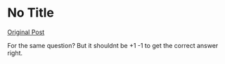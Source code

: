# No Title

[Original Post](https://discourse.onlinedegree.iitm.ac.in/t/168011/7)

<p>For the same question? But it shouldnt be +1 -1 to get the correct answer right.</p>